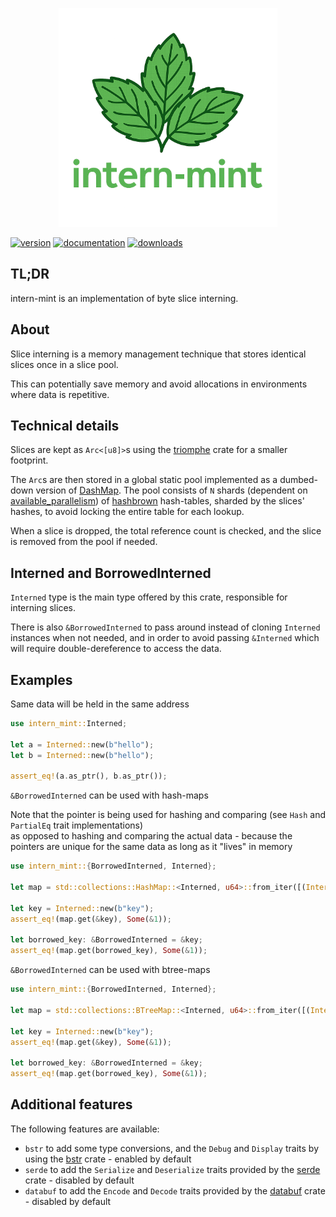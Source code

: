 <p align="center">
  <img src="https://github.com/sweet-security/intern-mint/blob/5eab157452131b7bda044a95f349e660b3a44335/logo.png?raw=true" alt="intern-mint" width="350">
</p>

[![version](https://img.shields.io/crates/v/intern-mint)](https://crates.io/crates/intern-mint) [![documentation](https://docs.rs/intern-mint/badge.svg)](https://docs.rs/intern-mint) [![downloads](https://img.shields.io/crates/d/intern-mint)](https://crates.io/crates/intern-mint)

## TL;DR

intern-mint is an implementation of byte slice interning.

## About

Slice interning is a memory management technique that stores identical slices once in a slice pool.

This can potentially save memory and avoid allocations in environments where data is repetitive.

## Technical details

Slices are kept as `Arc<[u8]>`s using the [triomphe](https://github.com/Manishearth/triomphe) crate for a smaller footprint.

The `Arc`s are then stored in a global static pool implemented as a dumbed-down version of [DashMap](https://github.com/xacrimon/dashmap).
The pool consists of `N` shards (dependent on [available_parallelism](https://doc.rust-lang.org/beta/std/thread/fn.available_parallelism.html)) of [hashbrown](https://github.com/rust-lang/hashbrown) hash-tables, sharded by the slices' hashes, to avoid locking the entire table for each lookup.

When a slice is dropped, the total reference count is checked, and the slice is removed from the pool if needed.

## Interned and BorrowedInterned

`Interned` type is the main type offered by this crate, responsible for interning slices.

There is also `&BorrowedInterned` to pass around instead of cloning `Interned` instances when not needed,
and in order to avoid passing `&Interned` which will require double-dereference to access the data.

## Examples

Same data will be held in the same address

```rust
use intern_mint::Interned;

let a = Interned::new(b"hello");
let b = Interned::new(b"hello");

assert_eq!(a.as_ptr(), b.as_ptr());
```

`&BorrowedInterned` can be used with hash-maps

Note that the pointer is being used for hashing and comparing (see `Hash` and `PartialEq` trait implementations)\
as opposed to hashing and comparing the actual data - because the pointers are unique for the same data as long as it "lives" in memory

```rust
use intern_mint::{BorrowedInterned, Interned};

let map = std::collections::HashMap::<Interned, u64>::from_iter([(Interned::new(b"key"), 1)]);

let key = Interned::new(b"key");
assert_eq!(map.get(&key), Some(&1));

let borrowed_key: &BorrowedInterned = &key;
assert_eq!(map.get(borrowed_key), Some(&1));
```

`&BorrowedInterned` can be used with btree-maps

```rust
use intern_mint::{BorrowedInterned, Interned};

let map = std::collections::BTreeMap::<Interned, u64>::from_iter([(Interned::new(b"key"), 1)]);

let key = Interned::new(b"key");
assert_eq!(map.get(&key), Some(&1));

let borrowed_key: &BorrowedInterned = &key;
assert_eq!(map.get(borrowed_key), Some(&1));
```

## Additional features

The following features are available:

- `bstr` to add some type conversions, and the `Debug` and `Display` traits by using the [bstr](https://github.com/BurntSushi/bstr) crate - enabled by default
- `serde` to add the `Serialize` and `Deserialize` traits provided by the [serde](https://github.com/serde-rs/serde) crate - disabled by default
- `databuf` to add the `Encode` and `Decode` traits provided by the [databuf](https://github.com/nurmohammed840/databuf.rs) crate - disabled by default

